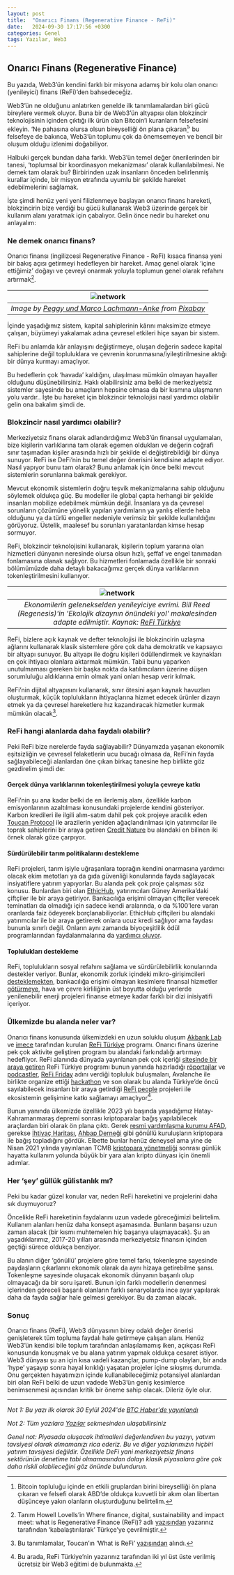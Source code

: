```yaml
---
layout: post
title:  "Onarıcı Finans (Regenerative Finance - ReFi)"
date:   2024-09-30 17:17:56 +0300
categories: Genel
tags: Yazılar, Web3
---
```


## **Onarıcı Finans (Regenerative Finance)**

Bu yazıda, Web3’ün kendini farklı bir misyona adamış  bir kolu olan onarıcı (yenileyici) finans (ReFi)’den bahsedeceğiz. 

Web3’ün ne olduğunu anlatırken genelde ilk tanımlamalardan biri gücü bireylere vermek oluyor. Buna bir de Web3’ün altyapısı olan blokzincir teknolojisinin içinden çıktığı ilk ürün olan Bitcoin’i kuranların felsefesini ekleyin. ‘Ne pahasına olursa olsun bireyselliği ön plana çıkaran[^1]’ bu felsefeye de bakınca, Web3’ün toplumu çok da önemsemeyen ve bencil bir oluşum olduğu izlenimi doğabiliyor. 

Halbuki gerçek bundan daha farklı. Web3’ün temel değer önerilerinden bir tanesi, ‘toplumsal bir koordinasyon mekanizması’ olarak kullanılabilmesi. Ne demek tam olarak bu? Birbirinden uzak insanların önceden belirlenmiş kurallar içinde, bir misyon etrafında uyumlu bir şekilde hareket edebilmelerini sağlamak. 

İşte şimdi henüz yeni yeni filizlenmeye başlayan onarıcı finans hareketi, blokzincirin bize verdiği bu gücü kullanarak Web3 üzerinde gerçek bir kullanım alanı yaratmak için çabalıyor. Gelin önce nedir bu hareket onu anlayalım:

### Ne demek onarıcı finans?

Onarıcı finansı (ingilizcesi Regenerative Finance \- ReFi) kısaca finansa yeni bir bakış açısı getirmeyi hedefleyen bir hareket. Amaç genel olarak ‘içine ettiğimiz’ doğayı ve çevreyi onarmak yoluyla toplumun genel olarak refahını artırmak[^2].

| ![network](/assets/refugees-1015310_800.jpg)|
|:--:| 
| *Image by [Peggy und Marco Lachmann-Anke](https://pixabay.com/users/elisariva-1348268/) from [Pixabay](https://pixabay.com/)*|

İçinde yaşadığımız sistem, kapital sahiplerinin kârını maksimize etmeye çalışan, büyümeyi yakalamak adına çevresel etkileri hiçe sayan bir sistem. 

ReFi bu anlamda kâr anlayışını değiştirmeye, oluşan değerin sadece kapital sahiplerine değil topluluklara ve çevrenin korunmasına/iyileştirilmesine aktığı bir dünya kurmayı amaçlıyor. 

Bu hedeflerin çok ‘havada’ kaldığını, ulaşılması mümkün olmayan hayaller olduğunu düşünebilirsiniz. Haklı olabilirsiniz ama belki de merkeziyetsiz sistemler sayesinde bu amaçların hepsine olmasa da bir kısmına ulaşmanın yolu vardır.. İşte bu hareket için blokzincir teknolojisi nasıl yardımcı olabilir gelin ona bakalım şimdi de.  

### Blokzincir nasıl yardımcı olabilir? 

Merkeziyetsiz finans olarak adlandırdığımız Web3’ün finansal uygulamaları, bize kişilerin varlıklarına tam olarak egemen oldukları ve değerin coğrafi sınır taşımadan kişiler arasında hızlı bir şekilde el değiştirebildiği bir dünya sunuyor. ReFi ise DeFi’nin bu temel değer önerisini kendisine adapte ediyor. Nasıl yapıyor bunu tam olarak? Bunu anlamak için önce belki mevcut sistemlerin sorunlarına bakmak gerekiyor. 

Mevcut ekonomik sistemlerin doğru teşvik mekanizmalarına sahip olduğunu söylemek oldukça güç. Bu modeller ile global çapta herhangi bir şekilde insanları mobilize edebilmek mümkün değil. İnsanlara ya da çevresel sorunların çözümüne yönelik yapılan yardımların ya yanlış ellerde heba olduğunu ya da türlü engeller nedeniyle verimsiz bir şekilde kullanıldığını görüyoruz. Üstelik, maalesef bu sorunları yaratanlardan kimse hesap sormuyor.

ReFi, blokzincir teknolojisini kullanarak, kişilerin toplum yararına olan hizmetleri dünyanın neresinde olursa olsun hızlı, şeffaf ve engel tanımadan fonlamasına olanak sağlıyor. Bu hizmetleri fonlamada özellikle bir sonraki bölümümüzde daha detaylı bakacağımız gerçek dünya varlıklarının tokenleştirilmesini kullanıyor.

| ![network](/assets/refi-evolving-ecological-economics-v3.jpg)|
|:--:| 
| *Ekonomilerin gelenekselden yenileyiciye evrimi. Bill Reed (Regenesis)'in 'Ekolojik dizaynın önündeki yol' makalesinden adapte edilmiştir. Kaynak: [ReFi Türkiye](https://www.refiturkiye.com/)*|

ReFi, bizlere açık kaynak ve defter teknolojisi ile blokzincirin uzlaşma ağlarını kullanarak klasik sistemlere göre çok daha demokratik ve kapsayıcı bir altyapı sunuyor. Bu altyapı ile doğru kişileri ödüllendirmek ve kaynakları en çok ihtiyacı olanlara aktarmak mümkün. Tabii bunu yaparken unutulmaması gereken bir başka nokta da katılımcıların üzerine düşen sorumluluğu aldıklarına emin olmak yani onları hesap verir kılmak. 

ReFi’nin dijital altyapısını kullanarak, sınır ötesini aşan kaynak havuzları oluşturmak, küçük toplulukların ihtiyaçlarına hizmet edecek ürünler dizayn etmek ya da çevresel hareketlere hız kazandıracak hizmetler kurmak mümkün olacak[^3]. 

### ReFi hangi alanlarda daha faydalı olabilir?

Peki ReFi bize nerelerde fayda sağlayabilir? Dünyamızda yaşanan ekonomik eşitsizliğin ve çevresel felaketlerin ucu bucağı olmasa da, ReFi’nin fayda sağlayabileceği alanlardan öne çıkan birkaç tanesine hep birlikte göz gezdirelim şimdi de:

#### **Gerçek dünya varlıklarının tokenleştirilmesi yoluyla çevreye katkı**

ReFi’nin şu ana kadar belki de en ilerlemiş alanı, özellikle karbon emisyonlarının azaltılması konusundaki projelerde kendini gösteriyor. Karbon kredileri ile ilgili alım-satım dahil pek çok projeye aracılık eden [Toucan Protocol](https://blog.toucan.earth/) ile arazilerin yeniden ağaçlandırılması için yatırımcılar ile toprak sahiplerini bir araya getiren [Credit Nature](https://creditnature.com/) bu alandaki en bilinen iki örnek olarak göze çarpıyor. 

#### **Sürdürülebilir tarım politikalarını destekleme**

ReFi projeleri, tarım işiyle uğraşanlara toprağın kendini onarmasına yardımcı olacak ekim metotları ya da gıda güvenliği konularında fayda sağlayacak insiyatiflere yatırım yapıyorlar. Bu alanda pek çok proje çalışması söz konusu. Bunlardan biri olan [EthicHub](https://www.ethichub.com/en), yatırımcıları Güney Amerika’daki çiftçiler ile bir araya getiriyor. Bankacılığa erişimi olmayan çiftçiler verecek teminatları da olmadığı için sadece kendi aralarında, o da %100’lere varan oranlarda faiz ödeyerek borçlanabiliyorlar. EthicHub çiftçileri bu alandaki yatırımcılar ile bir araya getirerek onlara ucuz kredi sağlıyor ama faydası bununla sınırlı değil. Onların aynı zamanda biyoçeşitlilik ödül programlarından faydalanmalarına da [yardımcı oluyor](https://www.engage.hoganlovells.com/knowledgeservices/news/where-finance-digital-sustainability-and-impact-meet-what-is-regenerative-finance-refi). 

#### **Toplulukları destekleme** 

ReFi, toplulukların sosyal refahını sağlama ve sürdürülebilirlik konularında destekler veriyor. Bunlar, ekonomik zorluk içindeki mikro-girişimcileri [desteklemekten](https://rsfsocialfinance.org/get-funding/meet-the-entrepreneurs-2/), bankacılığa erişimi olmayan kesimlere finansal hizmetler [götürmeye](https://www.ethichub.com/en), hava ve çevre kirliliğinin üst boyutta olduğu yerlerde yenilenebilir enerji projeleri finanse etmeye kadar farklı bir dizi inisiyatifi içeriyor. 

### Ülkemizde bu alanda neler var? 

Onarıcı finans konusunda ülkemizdeki en uzun soluklu oluşum [Akbank Lab](https://www.akbanklab.com/tr/ana-sayfa) ve [imece](https://imece.com/) tarafından kurulan [ReFi Türkiye](https://www.refiturkiye.com/) programı. Onarıcı finans üzerine pek çok aktivite geliştiren program bu alandaki farkındalığı artırmayı hedefliyor. ReFi alanında dünyada yayınlanan pek çok içeriği [sitesinde bir araya getiren](https://www.refiturkiye.com/dijital-kutuphane/) ReFi Türkiye programı bunun yanında hazırladığı [röportajlar](https://www.youtube.com/watch?v=8JjEumOBYjc&list=PLQ88S5D0QIshYwBhY-xvdjHHaXIgOimkr) ve [podcastler](https://open.spotify.com/show/4Pv0IW8GKKnXjL7jFlas1z?si=8a73b91482a548d6),  [ReFi Friday](https://www.refiturkiye.com/refriday-bulusmalari/) adını verdiği topluluk buluşmaları, Avalanche ile birlikte organize ettiği [hackathon](https://www.refiturkiye.com/akbank-refi-hackathon/) ve son olarak bu alanda Türkiye’de öncü sayılabilecek insanları bir araya getirdiği [ReFi people](https://www.refiturkiye.com/nasil-katilirim/#refi-people) projeleri ile ekosistemin gelişimine katkı sağlamayı amaçlıyor[^4]. 

Bunun yanında ülkemizde özellikle 2023 yılı başında yaşadığımız Hatay-Kahramanmaraş depremi sonrası kriptoparalar bağış yapılabilecek araçlardan biri olarak ön plana çıktı. Gerek [resmi yardımlaşma kurumu AFAD](https://www.afad.gov.tr/depremkampanyasi2), gerekse [İhtiyaç Haritası](https://ihtiyacharitasi.org/), [Ahbap Derneği](https://ahbap.org/) gibi gönüllü kuruluşların kriptopara ile bağış topladığını gördük. Elbette bunlar henüz deneysel ama yine de Nisan 2021 yılında yayınlanan TCMB [kriptopara yönetmeliği](https://www.bbc.com/turkce/haberler-turkiye-56768459) sonrası günlük hayatta kullanım yolunda büyük bir yara alan kripto dünyası için önemli adımlar. 

### Her ‘şey’ güllük gülistanlık mı?

Peki bu kadar güzel konular var, neden ReFi hareketini ve projelerini daha sık duymuyoruz? 

Öncelikle ReFi hareketinin faydalarını uzun vadede göreceğimizi belirtelim. Kullanım alanları henüz daha konsept aşamasında. Bunların başarısı uzun zaman alacak (bir kısmı muhtemelen hiç başarıya ulaşmayacak). Şu an yaşadıklarımız, 2017-20 yılları arasında merkeziyetsiz finansın içinden geçtiği sürece oldukça benziyor.  

Bu alanın diğer ‘gönüllü’ projelere göre temel farkı, tokenleşme sayesinde paydaşların çıkarlarını ekonomik olarak da aynı hizaya getirebilme şansı. Tokenleşme sayesinde oluşacak ekonomik dünyanın başarılı olup olmayacağı da bir soru işareti. Bunun için farklı modellerin denenmesi içlerinden göreceli başarılı olanların farklı senaryolarda ince ayar yapılarak daha da fayda sağlar hale gelmesi gerekiyor. Bu da zaman alacak.

### Sonuç

Onarıcı finans (ReFi), Web3 dünyasının birey odaklı değer önerisi genişleterek tüm topluma faydalı hale getirmeye çalışan alanı. Henüz Web3’ün kendisi bile toplum tarafından anlaşılamamış iken, açıkçası ReFi konusunda konuşmak ve bu alana yatırım yapmak oldukça cesaret istiyor. Web3 dünyası şu an için kısa vadeli kazançlar, pump-dump olayları, bir anda ‘hype’ yaşayıp sonra hayal kırıklığı yaşatan projeler içine sıkışmış durumda. Onu gerçekten hayatımızın içinde kullanabileceğimiz potansiyel alanlardan biri olan ReFi belki de uzun vadede Web3’ün geniş kesimlerce benimsenmesi açısından kritik bir öneme sahip olacak. Dileriz öyle olur.

[^1]:  Bitcoin topluluğu içinde en etkili gruplardan birini bireyselliği ön plana çıkaran ve felsefi olarak ABD’de oldukça kuvvetli bir akım olan libertan düşünceye yakın olanların oluşturduğunu belirtelim. 

[^2]:  Tanım Howell Lovells’in Where finance, digital, sustainability and impact meet: what is Regenerative Finance (ReFi)? adlı [yazısından](https://www.engage.hoganlovells.com/knowledgeservices/news/where-finance-digital-sustainability-and-impact-meet-what-is-regenerative-finance-refi) yazarınız tarafından ‘kabalaştırılarak’ Türkçe’ye çevrilmiştir. 

[^3]:  Bu tanımlamalar, Toucan’ın ‘What is ReFi’ [yazısından](https://blog.toucan.earth/what-is-refi-regenerative-finance/) alındı. 

[^4]:  Bu arada, ReFi Türkiye’nin yazarınız tarafından iki yıl üst üste verilmiş ücretsiz bir Web3 eğitimi de bulunmakta. 

---

*Not 1: Bu yazı ilk olarak 30 Eylül 2024'de [BTC Haber'de yayınlandı]()*

*Not 2: Tüm yazılara [Yazılar](/articles/) sekmesinden ulaşabilirsiniz*

*Genel not: Piyasada oluşacak ihtimalleri değerlendiren bu yazıyı, yatırım tavsiyesi olarak almamanızı rica ederiz. Bu ve diğer yazılarımızın hiçbiri yatırım tavsiyesi değildir. Özellikle DeFi yani merkeziyetsiz finans sektörünün denetime tabi olmamasından dolayı klasik piyasalara göre çok daha riskli olabileceğini göz önünde bulundurun.*

